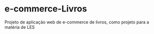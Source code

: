 # e-commerce-Livros
Projeto de aplicação web de e-commerce de livros, como projeto para a matéria de LES
